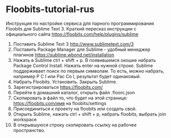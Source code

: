 Floobits-tutorial-rus
=====================

Инструкция по настройке сервиса для парного программирования Floobits для Sublime Text 3.
Краткий пересказ инструкции с официального сайта https://floobits.com/help/plugins/sublime

1. Поставить Sublime Text 3 http://www.sublimetext.com/3
2. Поставить Package Manager для Sublime - удобный менеджер плагинов https://sublime.wbond.net/installation
3. Нажать в Sublime ctrl + shift + p. В появившемся окошке набрать Package Control Install. Нажать enter на нужной строке. Sublime поддерживает поиск по первым символам. То есть, можно набрать, например P C I или Pac Co I, результат будет одинаковый.
4. Набрать Floobits. Установить. Закрыть Sublime.
5. Зарегистрироваться https://floobits.com/
6. Перейти в домашний каталог, открыть файл .floorc.json
7. Скопировать в файл то, что будет на этой странице: https://floobits.com/имя на floobits/settings
8. Присоединиться к проекту на floobits или создать свой.
9. Открыть Sublime, нажать ctrl + shift + p, набрать floobits, выбрать join workspace
10. В открывшуюся строку скопировать ссылку на рабочее пространство.
